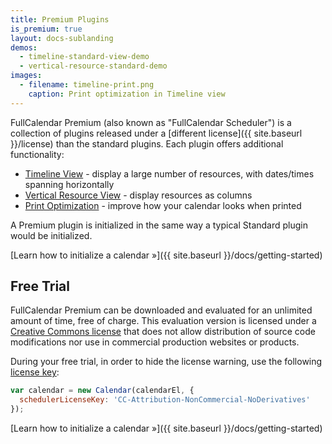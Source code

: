 ```yaml
---
title: Premium Plugins
is_premium: true
layout: docs-sublanding
demos:
  - timeline-standard-view-demo
  - vertical-resource-standard-demo
images:
  - filename: timeline-print.png
    caption: Print optimization in Timeline view
---
```


FullCalendar Premium (also known as "FullCalendar Scheduler") is a collection of plugins released under a [different license]({{ site.baseurl }}/license) than the standard plugins. Each plugin offers additional functionality:

- [Timeline View](timeline-view) - display a large number of resources, with dates/times spanning horizontally
- [Vertical Resource View](vertical-resource-view) - display resources as columns
- [Print Optimization](print) - improve how your calendar looks when printed

A Premium plugin is initialized in the same way a typical Standard plugin would be initialized.

[Learn how to initialize a calendar &raquo;]({{ site.baseurl }}/docs/getting-started)


## Free Trial

FullCalendar Premium can be downloaded and evaluated for an unlimited amount of time, free of charge. This evaluation version is licensed under a [Creative Commons license](https://creativecommons.org/licenses/by-nc-nd/4.0/) that does not allow distribution of source code modifications nor use in commercial production websites or products.

During your free trial, in order to hide the license warning, use the following [license key](schedulerLicenseKey):

```js
var calendar = new Calendar(calendarEl, {
  schedulerLicenseKey: 'CC-Attribution-NonCommercial-NoDerivatives'
});
```

[Learn how to initialize a calendar &raquo;]({{ site.baseurl }}/docs/getting-started)
